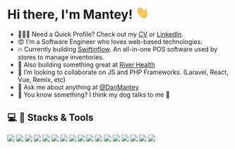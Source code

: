 # Hi there, I'm Mantey! <img src="wave.gif" width="30px">
<!--
**mantey-github/mantey-github** is a ✨ _special_ ✨ repository because its `README.md` (this file) appears on your GitHub profile.
<img align="right" alt="Girls Who Code" src= "skye😍.jpg" height = 370 width = 370 style="border-radius: 120px 20px 120px 20px;"/>
-->
- 🧑🏾‍💻 Need a Quick Profile? Check out my [CV](https://drive.google.com/file/d/17PCu2tNx9nEaOd2qz5JsLChUGz8x9A-n/view?usp=sharing) or [LinkedIn](https://www.linkedin.com/in/danmantey).
- 😍 I’m a Software Engineer who loves web-based technologies.
- 🔥 Currently building [Swiftinflow](https://swiftinflow-stag.herokuapp.com). An all-in-one POS software used by stores to manage inventories.
- 🌱 Also building something great at [River Health](https://helloriver.com)
- 👯 I’m looking to collaborate on JS and PHP Frameworks. (Laravel, React, Vue, Remix, etc)
- 💬 Ask me about anything at [@DanMantey](https://twitter.com/DanMantey)
- 🤫 You know something? I think my dog talks to me 🤗

## 💻 🔧 Stacks & Tools

![](https://img.shields.io/badge/Code-JavaScript-informational?style=flat&logo=JavaScript&logoColor=white&color=2bbc8a)
![](https://img.shields.io/badge/Code-PHP-informational?style=flat&logo=PHP&logoColor=white&color=2bbc8a)
![](https://img.shields.io/badge/Code-TypeScript-informational?style=flat&logo=TypeScript&logoColor=white&color=2bbc8a)
![](https://img.shields.io/badge/Code-Laravel-informational?style=flat&logo=Laravel&logoColor=white&color=2bbc8a)
![](https://img.shields.io/badge/Code-React-informational?style=flat&logo=react&logoColor=white&color=2bbc8a)
![](https://img.shields.io/badge/Code-Vue-informational?style=flat&logo=Vue.js&logoColor=white&color=2bbc8a)
![](https://img.shields.io/badge/Code-MySQL-informational?style=flat&logo=MySQL&logoColor=white&color=2bbc8a)
![](https://img.shields.io/badge/Code-PostgreSQL-informational?style=flat&logo=PostgreSQL&logoColor=white&color=2bbc8a)
![](https://img.shields.io/badge/Editor-VSCode-informational?style=flat&logo=visualstudiocode&logoColor=white&color=2bbc8a)
![](https://img.shields.io/badge/Cloud-AWS-informational?style=flat&logo=Amazon%20AWS&logoColor=white&color=2bbc8a)
![](https://img.shields.io/badge/Cloud-Google%20Cloud-informational?style=flat&logo=Google%20Cloud&logoColor=white&color=2bbc8a)
![](https://img.shields.io/badge/Style-Bootstrap-informational?style=flat&logo=Bootstrap&logoColor=white&color=2bbc8a)
![](https://img.shields.io/badge/Style-Tailwind-informational?style=flat&logo=Tailwind-CSS&logoColor=white&color=2bbc8a)
![](https://img.shields.io/badge/Tools-GitHub-informational?style=flat&logo=GitHub&logoColor=white&color=2bbc8a)
![](https://img.shields.io/badge/Tools-Actions-informational?style=flat&logo=github-actions&logoColor=white&color=2bbc8a)
![](https://img.shields.io/badge/Test-Jest-informational?style=flat&logo=jest&logoColor=white&color=2bbc8a)
![](https://img.shields.io/badge/Test-Cypress-informational?style=flat&logo=Cypress&logoColor=white&color=2bbc8a)
